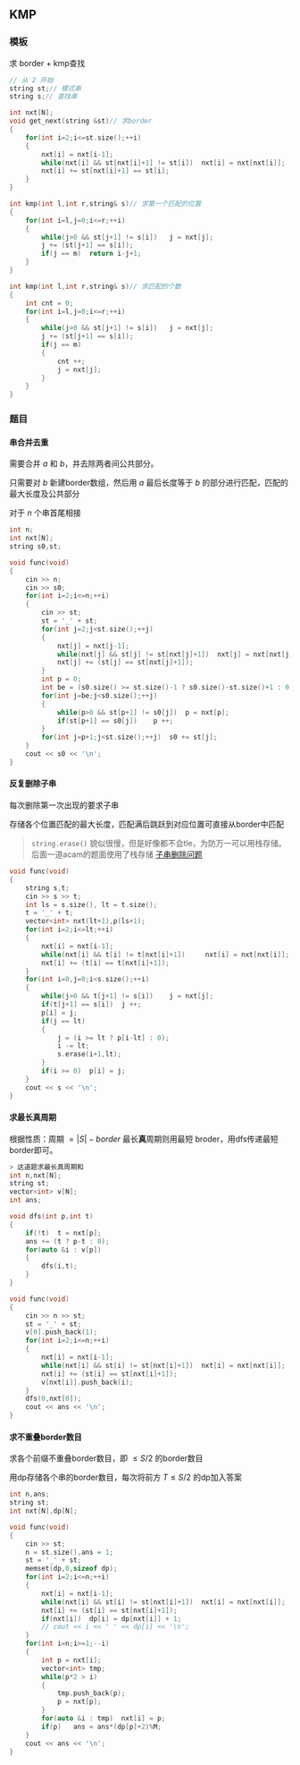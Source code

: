 ## KMP
### 模板
求 border + kmp查找

```cpp
// 从 2 开始
string st;// 模式串
string s;// 查找串

int nxt[N];
void get_next(string &st)// 求border
{
    for(int i=2;i<=st.size();++i)
    {
        nxt[i] = nxt[i-1];
        while(nxt[i] && st[nxt[i]+1] != st[i])  nxt[i] = nxt[nxt[i]];
        nxt[i] += st[nxt[i]+1] == st[i];
    }
}

int kmp(int l,int r,string& s)// 求第一个匹配的位置
{
    for(int i=l,j=0;i<=r;++i)
    {
        while(j>0 && st[j+1] != s[i])   j = nxt[j];
        j += (st[j+1] == s[i]);
        if(j == m)  return i-j+1;
    }
}

int kmp(int l,int r,string& s)// 求匹配的个数
{
    int cnt = 0;
    for(int i=l,j=0;i<=r;++i)
    {
        while(j>0 && st[j+1] != s[i])   j = nxt[j];
        j += (st[j+1] == s[i]);
        if(j == m)
        {
            cnt ++;
            j = nxt[j];
        }
    }
}
```

### 题目
#### 串合并去重
需要合并 $a$ 和 $b$，并去除两者间公共部分。

只需要对 $b$ 新建border数组，然后用 $a$ 最后长度等于 $b$ 的部分进行匹配，匹配的最大长度及公共部分

对于 $n$ 个串首尾相接
```cpp
int n;
int nxt[N];
string s0,st;

void func(void)
{
	cin >> n;
	cin >> s0;
	for(int i=2;i<=n;++i)
	{
		cin >> st;
		st = '_' + st;
		for(int j=2;j<st.size();++j)
		{
			nxt[j] = nxt[j-1];
			while(nxt[j] && st[j] != st[nxt[j]+1])	nxt[j] = nxt[nxt[j]];
			nxt[j] += (st[j] == st[nxt[j]+1]);
		}
		int p = 0;
		int be = (s0.size() >= st.size()-1 ? s0.size()-st.size()+1 : 0);
		for(int j=be;j<s0.size();++j)
		{
			while(p>0 && st[p+1] != s0[j])	p = nxt[p];
			if(st[p+1] == s0[j])	p ++;
		}
		for(int j=p+1;j<st.size();++j)	s0 += st[j];
	}
	cout << s0 << '\n';
}
```

#### 反复删除子串
每次删除第一次出现的要求子串

存储各个位置匹配的最大长度，匹配满后跳跃到对应位置可直接从border中匹配
> `string.erase()` 貌似很慢，但是好像都不会tle，为防万一可以用栈存储。
> 后面一道acam的题面使用了栈存储 [子串删除问题](./acam.md/#子串删除问题)

```cpp
void func(void)
{
	string s,t;
	cin >> s >> t;
	int ls = s.size(), lt = t.size();
	t = '_' + t;
	vector<int> nxt(lt+1),p(ls+1);
	for(int i=2;i<=lt;++i)
	{
		nxt[i] = nxt[i-1];
		while(nxt[i] && t[i] != t[nxt[i]+1])	 nxt[i] = nxt[nxt[i]];
		nxt[i] += (t[i] == t[nxt[i]+1]);
	}
	for(int i=0,j=0;i<s.size();++i)
	{
		while(j>0 && t[j+1] != s[i])	j = nxt[j];
		if(t[j+1] == s[i])	j ++;
		p[i] = j;
		if(j == lt)
		{
			j = (i >= lt ? p[i-lt] : 0);
			i -= lt;
			s.erase(i+1,lt);
		}
		if(i >= 0)	p[i] = j;
	}
	cout << s << '\n';
}
```

#### 求最长真周期
根据性质：周期 $= |S| - border$
最长**真**周期则用最短 broder，用dfs传递最短border即可。
```cpp
> 这道题求最长真周期和
int n,nxt[N];
string st;
vector<int> v[N];
int ans;

void dfs(int p,int t)
{
	if(!t)	t = nxt[p];
	ans += (t ? p-t : 0);
	for(auto &i : v[p])
	{
		dfs(i,t);
	}
}

void func(void)
{
	cin >> n >> st;
	st = '_' + st;
	v[0].push_back(1);
	for(int i=2;i<=n;++i)
	{
		nxt[i] = nxt[i-1];
		while(nxt[i] && st[i] != st[nxt[i]+1])	nxt[i] = nxt[nxt[i]];
		nxt[i] += (st[i] == st[nxt[i]+1]);
		v[nxt[i]].push_back(i);
	}
	dfs(0,nxt[0]);
	cout << ans << '\n';
}
```

#### 求不重叠border数目
求各个前缀不重叠border数目，即 $\le S/2$ 的border数目

用dp存储各个串的border数目，每次将前方 $T \le S/2$ 的dp加入答案

```cpp
int n,ans;
string st;
int nxt[N],dp[N];

void func(void)
{
	cin >> st;
	n = st.size(),ans = 1;
	st = '_' + st;
	memset(dp,0,sizeof dp);
	for(int i=2;i<=n;++i)
	{
		nxt[i] = nxt[i-1];
		while(nxt[i] && st[i] != st[nxt[i]+1])	nxt[i] = nxt[nxt[i]];
		nxt[i] += (st[i] == st[nxt[i]+1]);
		if(nxt[i])	dp[i] = dp[nxt[i]] + 1;
		// cout << i << ' ' << dp[i] << '\n';
	}
	for(int i=n;i>=1;--i)
	{
		int p = nxt[i];
		vector<int> tmp;
		while(p*2 > i)
		{
			tmp.push_back(p);
			p = nxt[p];
		}
		for(auto &i : tmp)	nxt[i] = p;
		if(p)	ans = ans*(dp[p]+2)%M;
	}
	cout << ans << '\n';
}
```